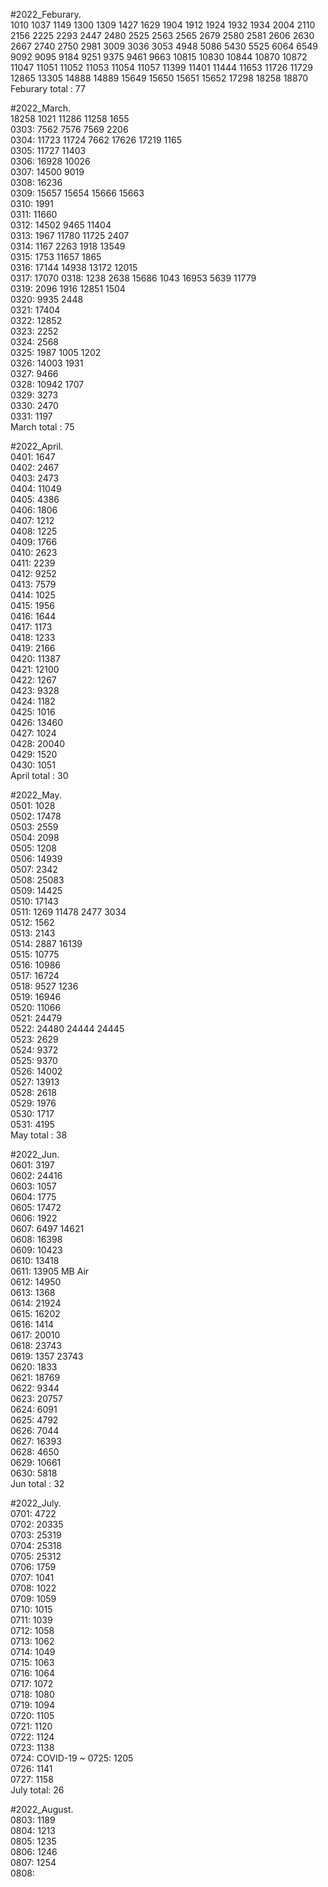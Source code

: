 #2022_Feburary.  
1010 1037 1149 1300 1309 1427 1629 1904 1912 1924 1932 1934 2004 2110 2156 2225 2293 2447 2480 2525 2563 2565 2679 2580 2581 2606 2630 2667 2740 2750 2981 3009 3036 3053 4948 5086 5430 5525 6064 6549 9092 9095 9184 9251 9375 9461 9663 10815 10830 10844 10870 10872 11047 11051 11052 11053 11054 11057 11399 11401 11444 11653 11726 11729 12865 13305 14888 14889 15649 15650 15651 15652 17298 18258 18870  
Feburary total : 77

#2022_March.  
18258 1021 11286 11258 1655  
0303: 7562 7576 7569 2206  
0304: 11723 11724 7662 17626 17219 1165  
0305: 11727 11403  
0306: 16928 10026  
0307: 14500 9019  
0308: 16236  
0309: 15657 15654 15666 15663  
0310: 1991  
0311: 11660  
0312: 14502 9465 11404  
0313: 1967 11780 11725 2407  
0314: 1167 2263 1918 13549  
0315: 1753 11657 1865  
0316: 17144 14938 13172 12015  
0317: 17070
0318: 1238 2638 15686 1043 16953 5639 11779  
0319: 2096 1916 12851 1504  
0320: 9935 2448  
0321: 17404  
0322: 12852  
0323: 2252  
0324: 2568  
0325: 1987 1005 1202  
0326: 14003 1931  
0327: 9466  
0328: 10942 1707  
0329: 3273  
0330: 2470  
0331: 1197  
March total : 75

#2022_April.  
0401: 1647  
0402: 2467  
0403: 2473  
0404: 11049  
0405: 4386  
0406: 1806  
0407: 1212  
0408: 1225  
0409: 1766  
0410: 2623  
0411: 2239  
0412: 9252  
0413: 7579  
0414: 1025  
0415: 1956  
0416: 1644  
0417: 1173  
0418: 1233  
0419: 2166  
0420: 11387  
0421: 12100  
0422: 1267  
0423: 9328  
0424: 1182  
0425: 1016  
0426: 13460  
0427: 1024  
0428: 20040  
0429: 1520  
0430: 1051  
April total : 30

#2022_May.  
0501: 1028  
0502: 17478  
0503: 2559  
0504: 2098  
0505: 1208  
0506: 14939  
0507: 2342  
0508: 25083  
0509: 14425  
0510: 17143  
0511: 1269 11478 2477 3034  
0512: 1562  
0513: 2143  
0514: 2887 16139  
0515: 10775  
0516: 10986  
0517: 16724  
0518: 9527 1236  
0519: 16946  
0520: 11066  
0521: 24479  
0522: 24480 24444 24445  
0523: 2629  
0524: 9372  
0525: 9370  
0526: 14002  
0527: 13913  
0528: 2618  
0529: 1976  
0530: 1717  
0531: 4195  
May total : 38

#2022_Jun.  
0601: 3197  
0602: 24416  
0603: 1057  
0604: 1775  
0605: 17472  
0606: 1922  
0607: 6497 14621  
0608: 16398  
0609: 10423  
0610: 13418  
0611: 13905 MB Air  
0612: 14950  
0613: 1368  
0614: 21924  
0615: 16202  
0616: 1414  
0617: 20010  
0618: 23743  
0619: 1357 23743  
0620: 1833  
0621: 18769  
0622: 9344  
0623: 20757  
0624: 6091  
0625: 4792  
0626: 7044  
0627: 16393  
0628: 4650  
0629: 10661  
0630: 5818  
Jun total : 32

#2022_July.  
0701: 4722  
0702: 20335  
0703: 25319  
0704: 25318  
0705: 25312  
0706: 1759  
0707: 1041  
0708: 1022  
0709: 1059  
0710: 1015  
0711: 1039  
0712: 1058  
0713: 1062  
0714: 1049  
0715: 1063  
0716: 1064  
0717: 1072  
0718: 1080  
0719: 1094  
0720: 1105  
0721: 1120  
0722: 1124  
0723: 1138  
0724: COVID-19 ~
0725: 1205  
0726: 1141  
0727: 1158  
July total: 26

#2022_August.  
0803: 1189  
0804: 1213  
0805: 1235  
0806: 1246  
0807: 1254  
0808:
